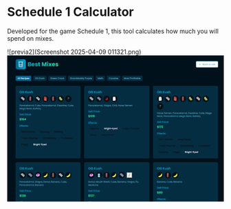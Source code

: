 # Schedule 1 Calculator

Developed for the game Schedule 1, this tool calculates how much you will spend on mixes.

![previa2](Screenshot 2025-04-09 011321.png)
![Prévia](mixes.png)
